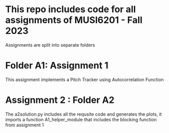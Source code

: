 # This repo includes code for all assignments of MUSI6201 - Fall 2023

Assignments are split into separate folders

# Folder A1: Assignment 1
This assignment implements a Pitch Tracker using Autocorrelation Function

# Assignment 2 : Folder A2
The a2solution.py includes all the requsite code and generates the plots, it imports a function A1_helper_module that includes the blocking function from assignment 1
